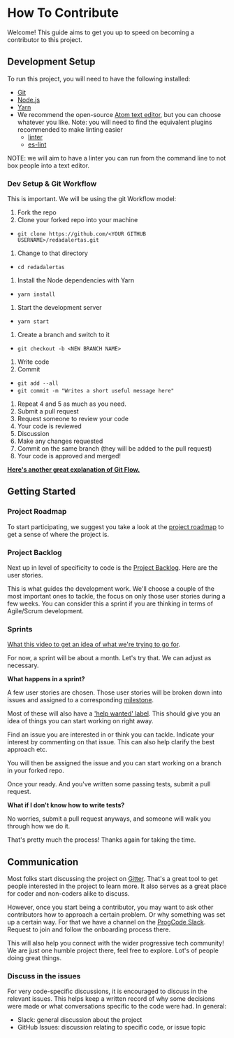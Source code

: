 # How To Contribute

Welcome! This guide aims to get you up to speed on becoming a contributor to this project.

## Development Setup

To run this project, you will need to have the following installed:
- [Git](https://git-scm.com/book/en/v2/Getting-Started-Installing-Git)
- [Node.js](https://nodejs.org/en/)
- [Yarn](https://yarnpkg.com/en/)
- We recommend the open-source [Atom text editor](https://atom.io/), but you can choose whatever you like. Note: you will need to find the equivalent plugins recommended to make linting easier
  * [linter](https://atom.io/packages/linter)
  * [es-lint](https://atom.io/packages/linter-eslint)

NOTE: we will aim to have a linter you can run from the command line to not box people into a text editor.

###

### Dev Setup & Git Workflow

This is important. We will be using the git Workflow model:

1. Fork the repo
1. Clone your forked repo into your machine
  * `git clone https://github.com/<YOUR GITHUB USERNAME>/redadalertas.git`
1. Change to that directory
  * `cd redadalertas`
1. Install the Node dependencies with Yarn
  * `yarn install`
1. Start the development server
  * `yarn start`
1. Create a branch and switch to it
  * `git checkout -b <NEW BRANCH NAME>`
1. Write code
1. Commit
  * `git add --all`
  * `git commit -m "Writes a short useful message here"`
1. Repeat 4 and 5 as much as you need.
1. Submit a pull request
1. Request someone to review your code
1. Your code is reviewed
1. Discussion
1. Make any changes requested
1. Commit on the same branch (they will be added to the pull request)
1. Your code is approved and merged!

**[Here's another great explanation of Git Flow.](https://gist.github.com/celsom3/0168a96128c940a369f41f91f41b92bc)**

## Getting Started

### Project Roadmap

To start participating, we suggest you take a look at the [project roadmap](https://github.com/Cosecha/redadalertas/projects/3) to get a sense of where the project is.

### Project Backlog

Next up in level of specificity to code is the [Project Backlog](https://github.com/Cosecha/redadalertas/projects/2). Here are the user stories.

This is what guides the development work. We'll choose a couple of the most important ones to tackle, the focus on only those user stories during a few weeks. You can consider this a sprint if you are thinking in terms of Agile/Scrum development.

### Sprints

[What this video to get an idea of what we're trying to go for](https://youtu.be/9TycLR0TqFA).

For now, a sprint will be about a month. Let's try that. We can adjust as necessary.

**What happens in a sprint?**

A few user stories are chosen. Those user stories will be broken down into issues and assigned to a corresponding [milestone](https://github.com/Cosecha/redadalertas/milestones).

Most of these will also have a ['help wanted' label](https://github.com/Cosecha/redadalertas/issues?q=is%3Aissue+is%3Aopen+label%3A%22help+wanted%22). This should give you an idea of things you can start working on right away.

Find an issue you are interested in or think you can tackle. Indicate your interest by commenting on that issue. This can also help clarify the best approach etc.

You will then be assigned the issue and you can start working on a branch in your forked repo.

Once your ready. And you've written some passing tests, submit a pull request.

**What if I don't know how to write tests?**

No worries, submit a pull request anyways, and someone will walk you through how we do it.

That's pretty much the process! Thanks again for taking the time.

## Communication

Most folks start discussing the project on [Gitter](gitter.im/redadalertas/Lobby). That's a great tool to get people interested in the project to learn more. It also serves as a great place for coder and non-coders alike to discuss.

However, once you start being a contributor, you may want to ask other contributors how to approach a certain problem. Or why something was set up a certain way. For that we have a channel on the [ProgCode Slack](http://www.progcode.co/). Request to join and follow the onboarding process there.

This will also help you connect with the wider progressive tech community! We are just one humble project there, feel free to explore. Lot's of people doing great things.

### Discuss in the issues

For very code-specific discussions, it is encouraged to discuss in the relevant issues. This helps keep a written record of why some decisions were made or what conversations specific to the code were had. In general:

* Slack: general discussion about the project
* GitHub Issues: discussion relating to specific code, or issue topic
